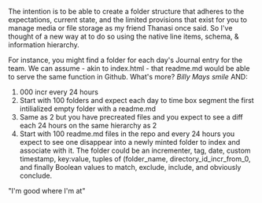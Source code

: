 The intention is to be able to create a folder structure that adheres to the expectations, current state, and the limited provisions that exist for you to manage media or file storage as my friend Thanasi once said. So I've thought of a new way at to do so using the native line items, schema, & information hierarchy.

For instance, you might find a folder for each day's Journal entry for the team. We can assume - akin to index.html - that readme.md would be able to serve the same function in Github. What's more? *Billy Mays smile* AND:

1. 000 incr every 24 hours
2. Start with 100 folders and expect each day to time box segment the first intilialized empty folder with a readme.md
3. Same as 2 but you have precreated files and you expect to see a diff each 24 hours on the same hierarchy as 2
4. Start with 100 readme.md files in the repo and every 24 hours you expect to see one disappear into a newly minted folder to index and associate with it. The folder could be an incrementer, tag, date, custom timestamp, key:value, tuples of (folder_name, directory_id_incr_from_0, and finally Boolean values to match, exclude, include, and obviously conclude.

"I'm good where I'm at" 
